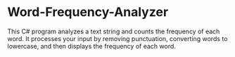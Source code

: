 # Word-Frequency-Analyzer
This C# program analyzes a text string and counts the frequency of each word. It processes your input by removing punctuation, converting words to lowercase, and then displays the frequency of each word.
